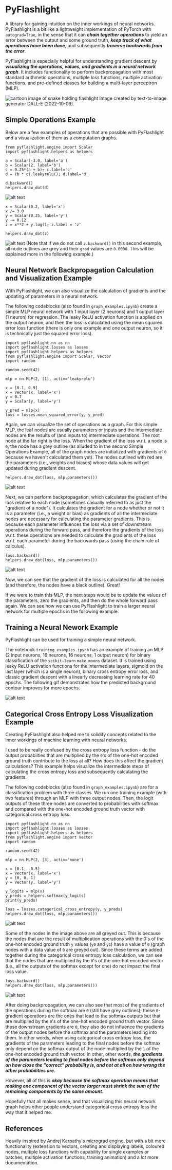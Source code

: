 # PyFlashlight

A library for gaining intuition on the inner workings of neural networks. PyFlashlight is a bit like a lightweight implementation of PyTorch with `autograd=True`, in the sense that it can _**chain together operations**_ to yield an error between the output and some ground truth, _**keep track of what operations have been done**_, and subsequently _**traverse backwards from the error**_.

PyFlashlight is especially helpful for understanding gradient descent by _**visualizing the operations, values, and gradients in a neural network graph**_. It includes functionality to perform backpropagation with most standard arithmetic operations, multiple loss functions, multiple activation functions, and pre-defined classes for building a multi-layer perceptron (MLP). 

![cartoon image of snake holding flashlight](https://github.com/jeffreyboschman/PyFlashlight/blob/main/images/DALLE_PyFlashlight1.png?raw=true)
Image created by text-to-image generator DALL-E (2022-10-09).  

## Simple Operations Example

Below are a few examples of operations that are possible with PyFlashlight and a visualization of them as a computation graphs.

```
from pyflashlight.engine import Scalar
import pyflashlight.helpers as helpers
```
```
a = Scalar(-3.0, label='a')
b = Scalar(2, label='b')
c = 0.25*(a + b); c.label='c'
d = (b * c).leakyrelu(); d.label='d'

d.backward()
helpers.draw_dot(d)
```
![alt text](https://github.com/jeffreyboschman/PyFlashlight/blob/main/images/simple_graph_abc.svg?raw=true)

```
x = Scalar(0.2, label='x')
x /= 3.0
y = Scalar(0.35, label='y')
y -= 0.12
z = x**2 + y.log(); z.label = 'z'

helpers.draw_dot(z)
```
![alt text](https://github.com/jeffreyboschman/PyFlashlight/blob/main/images/simple_graph_xyz.svg?raw=true)
(Note that if we do not call `z.backward()` in this second example, all node outlines are grey and their `grad` values are `0.0000`. This will be explained more in the following example.) 


## Neural Network Backpropagation Calculation and Visualization Example

With PyFlashlight, we can also visualize the calculation of gradients and the updating of parameters in a neural network.

The following codeblocks (also found in `graph_examples.ipynb`) create a simple MLP neural network with 1 input layer (2 neurons) and 1 output layer (1 neuron) for regression. The leaky ReLU activation function is applied on the output neuron, and then the loss is calculated using the mean squared error loss function (there is only one example and one output neuron, so it is technically just the squared error loss).

```
import pyflashlight.nn as nn
import pyflashlight.losses as losses
import pyflashlight.helpers as helpers
from pyflashlight.engine import Scalar, Vector
import random

random.seed(42)
```
```
mlp = nn.MLP(2, [1], activ='leakyrelu')

x = [0.1, 0.9]
x = Vector(x, label='x')
y = 0.7
y = Scalar(y, label='y')

y_pred = mlp(x)
loss = losses.mean_squared_error(y, y_pred)
```

Again, we can visualize the set of operations as a graph. For this simple MLP, the leaf nodes are usually parameters or inputs and the intermediate nodes are the results of (and inputs to) intermediate operations. The root node at the far right is the loss. When the gradient of the loss w.r.t. a node is `0`, the node has a grey outline (as alluded to in the second Simple Operations Example, all of the graph nodes are initialized with gradients of `0` because we haven't calculated them yet). The nodes outlined with red are the parameters (i.e., weights and biases) whose data values will get updated during gradient descent.

```  
helpers.draw_dot(loss, mlp.parameters())
```

![alt text](https://github.com/jeffreyboschman/PyFlashlight/blob/main/images/mlp_no_grads.svg?raw=true)

Next, we can perform backpropagation, which calculates the gradient of the loss relative to each node (sometimes casually referred to as just the "gradient of a node"). It calculates the gradient for a node whether or not it is a parameter (i.e., a weight or bias) as gradients of all the intermediate nodes are necessary for calculating the parameter gradients. This is because each parameter influences the loss via a set of downstream operations during the forward pass, and therefore the gradients of the loss w.r.t. these operations are needed to calculate the gradients of the loss w.r.t. each parameter during the backwards pass (using the chain rule of calculus).

```
loss.backward()
helpers.draw_dot(loss, mlp.parameters())
```

![alt text](https://github.com/jeffreyboschman/PyFlashlight/blob/main/images/mlp_with_grads.svg?raw=true)

Now, we can see that the gradient of the loss is calculated for all the nodes (and therefore, the nodes have a black outline). Great! 

If we were to train this MLP, the next steps would be to update the values of the parameters, zero the gradients, and then do the whole forward pass again. We can see how we can use PyFlashlight to train a larger neural network for multiple epochs in the following example.

## Training a Neural Nework Example

PyFlashlight can be used for training a simple neural network. 

The notebook `training_examples.ipynb` has an example of training an MLP (2 input neurons, 16 neurons, 16 neurons, 1 output neuron) for binary classification of the `scikit-learn` `make_moons` dataset. It is trained using leaky ReLU activation functions for the intermediate layers, sigmoid on the last layer (which is a single neuron), binary cross entropy error loss, and classic gradient descent with a linearly decreasing learning rate for 40 epochs. The following gif demonstrates how the predicted background contour improves for more epochs.

![alt text](https://github.com/jeffreyboschman/PyFlashlight/blob/main/images/moons_training.gif?raw=true)


## Categorical Cross Entropy Loss Visualization Example

Creating PyFlashlight also helped me to solidify concepts related to the inner workings of machine learning with neural networks.

I used to be really confused by the cross entropy loss function - do the output probabilties that are multiplied by the `0`'s of the one-hot encoded ground truth contribute to the loss at all? How does this affect the gradient calculations? This example helps visualize the intermediate steps of calculating the cross entropy loss and subsequently calculating the gradients.

The following codeblocks (also found in `graph_examples.ipynb`) are for a classification problem with three classes. We run one training example (with two features) through an MLP with three output nodes. Then, the logit outputs of these three nodes are converted to probabilities with softmax and compared with the one-hot encoded ground truth vector with categorical cross entropy loss.

```
import pyflashlight.nn as nn
import pyflashlight.losses as losses
import pyflashlight.helpers as helpers
from pyflashlight.engine import Vector
import random

random.seed(42)
```
```
mlp = nn.MLP(2, [3], activ='none')

x = [0.1, -0.5]
x = Vector(x, label='x')
y = [0, 0, 1]
y = Vector(y, label='y')

y_logits = mlp(x)
y_preds = helpers.softmax(y_logits)
print(y_preds)

loss = losses.categorical_cross_entropy(y, y_preds)
helpers.draw_dot(loss, mlp.parameters())
```

![alt text](https://github.com/jeffreyboschman/PyFlashlight/blob/main/images/mlp_cce_no_grads.svg?raw=true)

Some of the nodes in the image above are all greyed out. This is because the nodes that are the result of multiplication operations with the 0's of the one-hot encoded ground truth `y` values (`y0` and `y1`) have a value of `0` (graph nodes with a data value of `0` are greyed out). Since these terms are added together during the categorical cross entropy loss calculation, we can see that the nodes that are multiplied by the `0`'s of the one-hot encoded vector (i.e., all the outputs of the softmax except for one) do not impact the final loss value.

```
loss.backward()
helpers.draw_dot(loss, mlp.parameters())
```

![alt text](https://github.com/jeffreyboschman/PyFlashlight/blob/main/images/mlp_cce_with_grads.svg?raw=true)

After doing backpropagation, we can also see that most of the gradients of the operations during the softmax are `0` (still have grey outlines); these `0`-gradient operations are the ones that lead to the softmax outputs but that are multiplied by the `0`'s of the one-hot encoded ground truth vector. Since these downstream gradients are `0`, they also do not influence the gradients of the output nodes before the softmax and the parameters leading into them. In other words, when using categorical cross entropy loss, the gradients of the parameters leading to the final nodes before the softmax only depend on the softmax output of the node multiplied by the `1` of the one-hot encoded ground truth vector. In other, other words, **_the gradients of the parameters leading to final nodes before the softmax only depend on how close the "correct" probability is, and not at all on how wrong the other probabilities are_**. 

However, all of this is **_okay because the softmax operation means that making one component of the vector larger must shrink the sum of the remaining components by the same amount_**. 

Hopefully that all makes sense, and that visualizing this neural network graph helps other people understand categorical cross entropy loss the way that it helped me.

## References

Heavily inspired by Andrej Karpathy's [micrograd engine](https://github.com/karpathy/micrograd), but with a bit more functionality (extension to vectors, creating and displaying labels, coloured nodes, multiple loss functions with capability for single examples or batches, multiple activation functions, training animation) and a lot more documentation. 
